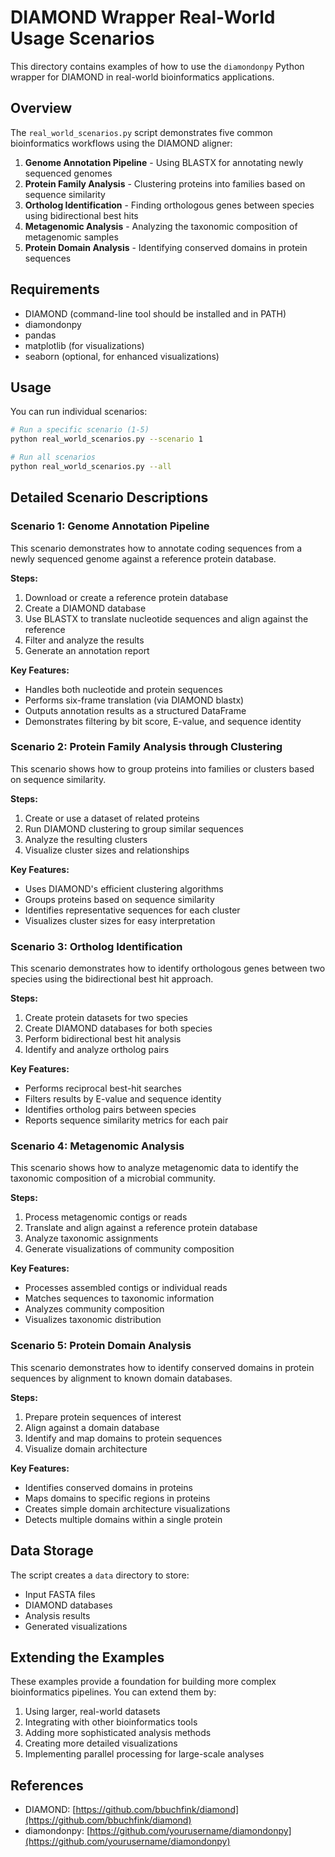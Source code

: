 # DIAMOND Wrapper Real-World Usage Scenarios

This directory contains examples of how to use the `diamondonpy` Python wrapper for DIAMOND in real-world bioinformatics applications.

## Overview

The `real_world_scenarios.py` script demonstrates five common bioinformatics workflows using the DIAMOND aligner:

1. **Genome Annotation Pipeline** - Using BLASTX for annotating newly sequenced genomes
2. **Protein Family Analysis** - Clustering proteins into families based on sequence similarity
3. **Ortholog Identification** - Finding orthologous genes between species using bidirectional best hits
4. **Metagenomic Analysis** - Analyzing the taxonomic composition of metagenomic samples
5. **Protein Domain Analysis** - Identifying conserved domains in protein sequences

## Requirements

- DIAMOND (command-line tool should be installed and in PATH)
- diamondonpy
- pandas
- matplotlib (for visualizations)
- seaborn (optional, for enhanced visualizations)

## Usage

You can run individual scenarios:

```bash
# Run a specific scenario (1-5)
python real_world_scenarios.py --scenario 1

# Run all scenarios
python real_world_scenarios.py --all
```

## Detailed Scenario Descriptions

### Scenario 1: Genome Annotation Pipeline

This scenario demonstrates how to annotate coding sequences from a newly sequenced genome against a reference protein database.

**Steps:**
1. Download or create a reference protein database
2. Create a DIAMOND database 
3. Use BLASTX to translate nucleotide sequences and align against the reference
4. Filter and analyze the results
5. Generate an annotation report

**Key Features:**
- Handles both nucleotide and protein sequences
- Performs six-frame translation (via DIAMOND blastx)
- Outputs annotation results as a structured DataFrame
- Demonstrates filtering by bit score, E-value, and sequence identity

### Scenario 2: Protein Family Analysis through Clustering

This scenario shows how to group proteins into families or clusters based on sequence similarity.

**Steps:**
1. Create or use a dataset of related proteins
2. Run DIAMOND clustering to group similar sequences
3. Analyze the resulting clusters
4. Visualize cluster sizes and relationships

**Key Features:**
- Uses DIAMOND's efficient clustering algorithms
- Groups proteins based on sequence similarity
- Identifies representative sequences for each cluster
- Visualizes cluster sizes for easy interpretation

### Scenario 3: Ortholog Identification

This scenario demonstrates how to identify orthologous genes between two species using the bidirectional best hit approach.

**Steps:**
1. Create protein datasets for two species
2. Create DIAMOND databases for both species
3. Perform bidirectional best hit analysis
4. Identify and analyze ortholog pairs

**Key Features:**
- Performs reciprocal best-hit searches
- Filters results by E-value and sequence identity
- Identifies ortholog pairs between species
- Reports sequence similarity metrics for each pair

### Scenario 4: Metagenomic Analysis

This scenario shows how to analyze metagenomic data to identify the taxonomic composition of a microbial community.

**Steps:**
1. Process metagenomic contigs or reads
2. Translate and align against a reference protein database
3. Analyze taxonomic assignments
4. Generate visualizations of community composition

**Key Features:**
- Processes assembled contigs or individual reads
- Matches sequences to taxonomic information
- Analyzes community composition
- Visualizes taxonomic distribution

### Scenario 5: Protein Domain Analysis

This scenario demonstrates how to identify conserved domains in protein sequences by alignment to known domain databases.

**Steps:**
1. Prepare protein sequences of interest
2. Align against a domain database
3. Identify and map domains to protein sequences
4. Visualize domain architecture

**Key Features:**
- Identifies conserved domains in proteins
- Maps domains to specific regions in proteins
- Creates simple domain architecture visualizations
- Detects multiple domains within a single protein

## Data Storage

The script creates a `data` directory to store:
- Input FASTA files
- DIAMOND databases
- Analysis results
- Generated visualizations

## Extending the Examples

These examples provide a foundation for building more complex bioinformatics pipelines. You can extend them by:

1. Using larger, real-world datasets
2. Integrating with other bioinformatics tools
3. Adding more sophisticated analysis methods
4. Creating more detailed visualizations
5. Implementing parallel processing for large-scale analyses

## References

- DIAMOND: [https://github.com/bbuchfink/diamond](https://github.com/bbuchfink/diamond)
- diamondonpy: [https://github.com/yourusername/diamondonpy](https://github.com/yourusername/diamondonpy) 